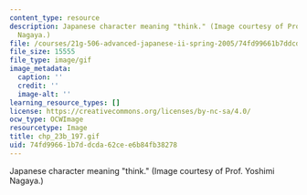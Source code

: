 ```yaml
---
content_type: resource
description: Japanese character meaning "think." (Image courtesy of Prof. Yoshimi
  Nagaya.)
file: /courses/21g-506-advanced-japanese-ii-spring-2005/74fd99661b7ddcda62cee6b84fb38278_chp_23b_197.gif
file_size: 15555
file_type: image/gif
image_metadata:
  caption: ''
  credit: ''
  image-alt: ''
learning_resource_types: []
license: https://creativecommons.org/licenses/by-nc-sa/4.0/
ocw_type: OCWImage
resourcetype: Image
title: chp_23b_197.gif
uid: 74fd9966-1b7d-dcda-62ce-e6b84fb38278
---
```

Japanese character meaning "think." (Image courtesy of Prof. Yoshimi Nagaya.)
